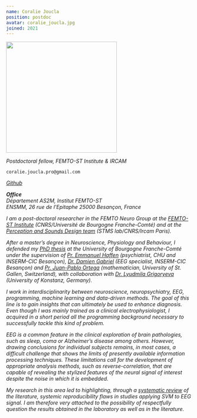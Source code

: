 ```yaml
---
name: Coralie Joucla
position: postdoc
avatar: coralie_joucla.jpg
joined: 2021
---
```


<img width="300" src="{{site.baseurl}}/images/people/{{page.avatar}}" data-action="zoom">

_Postdoctoral fellow, FEMTO-ST Institute & IRCAM_<br>

<i class="fa fa-envelope-o"></i> `coralie.joucla.pro@gmail.com` <br>
<!-- <i class="fa fa-bar-chart-o" /> [Google Scholar](https://scholar.google.com/citations?user=jnST06UAAAAJ) <br> -->
<i class="fa fa-github" /> [Github](https://github.com/CoraJou) <br>
<!--<i class="fa fa-twitter" /> [Twitter](https://twitter.com/jjtokyo) <br> -->


**Office**<br>
Département AS2M, Institut FEMTO-ST <br>
ENSMM, 26 rue de l'Epitaphe
25000 Besançon, France

I am a post-doctoral researcher in the FEMTO Neuro Group at the [FEMTO-ST Institute](https://www.femto-st.fr/fr/Departements-de-recherche/AS2M/Presentation) (CNRS/Université de Bourgogne Franche-Comté) and at the [Perception and Sounds Design team](https://www.ircam.fr/recherche/equipes-recherche/pds/) (STMS lab/CNRS/Ircam Paris).

After a master’s degree in Neuroscience, Physiology and Behaviour, I defended my [PhD thesis](http://www.theses.fr/2020UBFCE014) at the University of Bourgogne Franche-Comté under the supervision of [Pr. Emmanuel Haffen](https://www.researchgate.net/profile/Emmanuel-Haffen) (psychiatrist, CHU and INSERM-CIC Besançon), [Dr. Damien Gabriel](http://gabrieldamien.free.fr/) (EEG specialist, INSERM-CIC Besançon) and [Pr. Juan-Pablo Ortega](https://juan-pablo-ortega.com/) (mathematician, University of St. Gallen, Switzerland), with collaboration with [Dr. Lyudmila Grigoryeva](https://scholar.google.fr/citations?user=svYRWEMAAAAJ&hl=fr) (University of Konstanz, Germany).

I work in interdisciplinarity between neuroscience, neuropsychiatry, EEG, programming, machine learning and data-driven methods. The goal of this line is to gain insights that can ultimately be used to enhance diagnosis. Even though I was mainly trained as a clinical electrophysiologist, I acquired in a short period all the programming background necessary to successfully tackle this kind of problem.

EEG is a common feature in the clinical exploration of brain pathologies, such as sleep, coma or Alzheimer’s disease among others. However, drawing conclusions for individual subjects remains, in most cases, a difficult challenge that shows the limits of presently available information processing techniques. These limitations call for the development of appropriate analysis methods, such as reverse-correlation, that are capable of revealing the stylized features of the neural signal of interest despite the noise in which it is embedded.

My research in this area led to highlighting, through a [systematic review](https://www.biorxiv.org/content/10.1101/2021.12.14.472588v1) of the literature, systemic reproducibility flaws in studies applying SVM to EEG signal. I am therefore very attached to the possibility of respectfully question the results obtained in the laboratory as well as in the literature.

